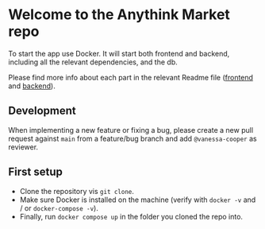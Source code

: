 # Welcome to the Anythink Market repo

To start the app use Docker. It will start both frontend and backend, including all the relevant dependencies, and the db.

Please find more info about each part in the relevant Readme file ([frontend](frontend/readme.md) and [backend](backend/README.md)).

## Development

When implementing a new feature or fixing a bug, please create a new pull request against `main` from a feature/bug branch and add `@vanessa-cooper` as reviewer.

## First setup

- Clone the repository vis `git clone`.
- Make sure Docker is installed on the machine (verify with `docker -v` and / or `docker-compose -v`).
- Finally, run `docker compose up` in the folder you cloned the repo into.
